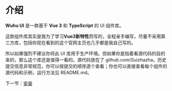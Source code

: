 # 介绍

**Wuhu UI** 是一款基于 **Vue 3** 和 **TypeScript** 的 UI 组件库。

这款组件库其实是我为了学习**Vue3新特性**而写的，全程亲手编写，尽量不采用第三方库，包括你现在看到的这个官网主页也几乎都是我自己写的。

所以如果强烈不建议你将此 UI 库用于生产环境。但如果你是抱着看源代码的目的来的，那么这个库还是值得一看的。源代码放在了 github.com/Suizhazha，历史提交信息非常规范，你可以按提交的顺序逐个查看；你也可以直接查看每个组件的源代码和示例，运行方法见 README.md。

下一节：[安装](#/doc/install)